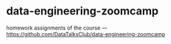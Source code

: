 # data-engineering-zoomcamp
 homework assignments of the course — https://github.com/DataTalksClub/data-engineering-zoomcamp
